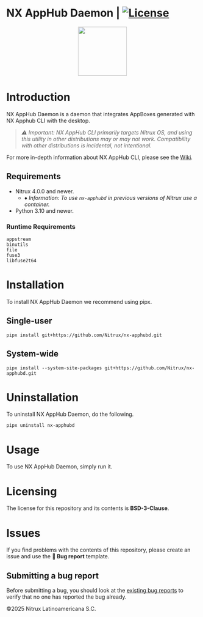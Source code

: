 # NX AppHub Daemon | [![License](https://img.shields.io/badge/License-BSD_3--Clause-blue.svg)](https://opensource.org/licenses/BSD-3-Clause)

<p align="center">
  <img width="128" height="128" src="https://raw.githubusercontent.com/Nitrux/luv-icon-theme/refs/heads/master/Luv/mimetypes/64/application-x-iso9660-appimage.svg">
</p>

# Introduction

NX AppHub Daemon is a daemon that integrates AppBoxes generated with NX Apphub CLI with the desktop.

> _⚠️ Important: NX AppHub CLI primarily targets Nitrux OS, and using this utility in other distributions may or may not work. Compatibility with other distributions is incidental, not intentional._


For more in-depth information about NX AppHub CLI, please see the [Wiki](https://github.com/Nitrux/nx-apphub/wiki).

## Requirements

- Nitrux 4.0.0 and newer.
    - _♦ Information: To use `nx-apphubd` in previous versions of Nitrux use a container._
- Python 3.10 and newer.

### Runtime Requirements

```
appstream
binutils
file
fuse3
libfuse2t64
```

# Installation

To install NX AppHub Daemon we recommend using pipx.

## Single-user

```
pipx install git+https://github.com/Nitrux/nx-apphubd.git
```

## System-wide

```
pipx install --system-site-packages git+https://github.com/Nitrux/nx-apphubd.git
```

# Uninstallation

To uninstall NX AppHub Daemon, do the following.

```
pipx uninstall nx-apphubd
```

# Usage

To use NX AppHub Daemon, simply run it.


# Licensing

The license for this repository and its contents is **BSD-3-Clause**.

# Issues

If you find problems with the contents of this repository, please create an issue and use the **🐞 Bug report** template.

## Submitting a bug report

Before submitting a bug, you should look at the [existing bug reports]([url](https://github.com/Nitrux/nx-apphubd/issues)) to verify that no one has reported the bug already.

©2025 Nitrux Latinoamericana S.C.
